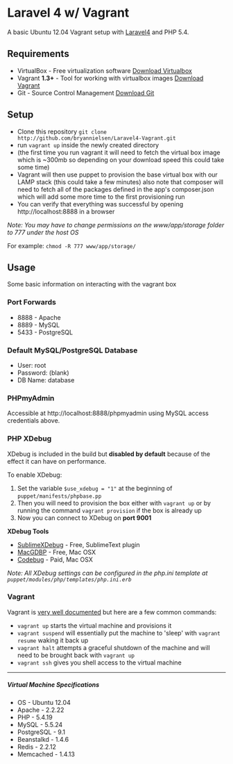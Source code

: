 # Laravel 4 w/ Vagrant

A basic Ubuntu 12.04 Vagrant setup with [Laravel4](http://laravel.com/docs) and PHP 5.4.

## Requirements

* VirtualBox - Free virtualization software [Download Virtualbox](https://www.virtualbox.org/wiki/Downloads)
* Vagrant **1.3+** - Tool for working with virtualbox images [Download Vagrant](https://www.vagrantup.com)
* Git - Source Control Management [Download Git](http://git-scm.com/downloads)

## Setup


* Clone this repository `git clone http://github.com/bryannielsen/Laravel4-Vagrant.git`
* run `vagrant up` inside the newly created directory
* (the first time you run vagrant it will need to fetch the virtual box image which is ~300mb so depending on your download speed this could take some time)
* Vagrant will then use puppet to provision the base virtual box with our LAMP stack (this could take a few minutes) also note that composer will need to fetch all of the packages defined in the app's composer.json which will add some more time to the first provisioning run
* You can verify that everything was successful by opening http://localhost:8888 in a browser

*Note: You may have to change permissions on the www/app/storage folder to 777 under the host OS* 

For example: `chmod -R 777 www/app/storage/`

## Usage

Some basic information on interacting with the vagrant box

### Port Forwards

* 8888 - Apache
* 8889 - MySQL 
* 5433 - PostgreSQL


### Default MySQL/PostgreSQL Database

* User: root
* Password: (blank)
* DB Name: database


### PHPmyAdmin

Accessible at http://localhost:8888/phpmyadmin using MySQL access credentials above.

### PHP XDebug

XDebug is included in the build but **disabled by default** because of the effect it can have on performance.  

To enable XDebug:

1. Set the variable `$use_xdebug = "1"` at the beginning of `puppet/manifests/phpbase.pp`
2. Then you will need to provision the box either with `vagrant up` or by running the command `vagrant provision` if the box is already up
3. Now you can connect to XDebug on **port 9001**

**XDebug Tools**

* [SublimeXDebug](https://github.com/Kindari/SublimeXdebug) - Free, SublimeText plugin
* [MacGDBP](http://www.bluestatic.org/software/macgdbp/) - Free, Mac OSX
* [Codebug](http://www.codebugapp.com/) - Paid, Mac OSX


_Note: All XDebug settings can be configured in the php.ini template at `puppet/modules/php/templates/php.ini.erb`_


### Vagrant

Vagrant is [very well documented](http://vagrantup.com/v1/docs/index.html) but here are a few common commands:

* `vagrant up` starts the virtual machine and provisions it
* `vagrant suspend` will essentially put the machine to 'sleep' with `vagrant resume` waking it back up
* `vagrant halt` attempts a graceful shutdown of the machine and will need to be brought back with `vagrant up`
* `vagrant ssh` gives you shell access to the virtual machine

----
##### Virtual Machine Specifications #####

* OS     - Ubuntu 12.04
* Apache - 2.2.22
* PHP    - 5.4.19
* MySQL  - 5.5.24
* PostgreSQL - 9.1
* Beanstalkd - 1.4.6
* Redis - 2.2.12
* Memcached - 1.4.13
